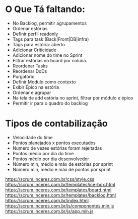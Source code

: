 # O Que Tá faltando:

* No Backlog, permitir agrupamentos
* Ordenar estórias
* Definir perfil readonly
* Tags para task (Back|Front|DB|Infra)
* Tags para estória: aberto
* Adicionar Criticidade
* Adicionar nome do time no Sprint
* Filtrar estórias no board por coluna.
* Reordenar Tasks
* Reordenar DoDs
* Purgatório
* Definir Modulo como contexto
* Exibir Épico na estória
* Ordenar e agrupar
* Na tela de add estória no sprint, filtrar por módulo e épico
* Permitir ir para o quadro do backlog


# Tipos de contabilização

* Velocidade do time
* Pontos planejados x pontos executados
* Numero de vezes estórias foram rejeitadas
* Pontos médio por dia do time
* Pontos médio por dia desenvolvedor
* Número min, médio e máx de estórias por sprint
* Número min, médio e máx de pontos por sprint


https://scrum.inceres.com.br/css/style.css
https://scrum.inceres.com.br/templates/ice-box.html
https://scrum.inceres.com.br/templates/board.html
https://scrum.inceres.com.br/templates/backlog.html
https://scrum.inceres.com.br/index.html
https://scrum.inceres.com.br/js/componentes.min.js
https://scrum.inceres.com.br/js/app.min.js
